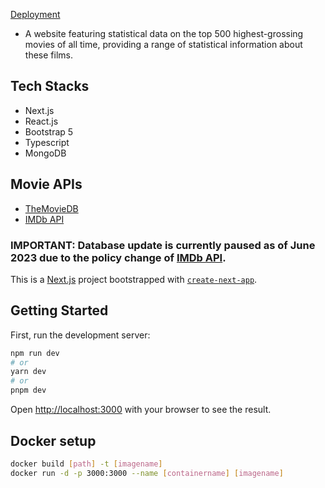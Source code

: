 [Deployment](http://ec2-34-202-98-227.compute-1.amazonaws.com:3000)
- A website featuring statistical data on the top 500 highest-grossing movies of all time, providing a range of statistical information about these films.


## Tech Stacks
- Next.js
- React.js
- Bootstrap 5
- Typescript
- MongoDB

## Movie APIs
- [TheMovieDB](https://www.themoviedb.org/)
- [IMDb API](https://imdb-api.com/)


### IMPORTANT: Database update is currently paused as of June 2023 due to the policy change of [IMDb API](https://imdb-api.com/).



This is a [Next.js](https://nextjs.org/) project bootstrapped with [`create-next-app`](https://github.com/vercel/next.js/tree/canary/packages/create-next-app).

## Getting Started

First, run the development server:

```bash
npm run dev
# or
yarn dev
# or
pnpm dev
```

Open [http://localhost:3000](http://localhost:3000) with your browser to see the result.

## Docker setup

```bash
docker build [path] -t [imagename]
docker run -d -p 3000:3000 --name [containername] [imagename]
```

